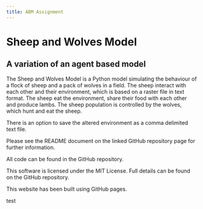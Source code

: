 ```yaml
---
title: ABM Assignment
---
```

# Sheep and Wolves Model

## A variation of an agent based model

The Sheep and Wolves Model is a Python model simulating the behaviour of a flock of sheep and a pack of wolves in a field.
The sheep interact with each other and their environment, which is based on a raster file in text format.
The sheep eat the environment, share their food with each other and produce lambs.
The sheep population is controlled by the wolves, which hunt and eat the sheep.

There is an option to save the altered environment as a comma delimited text file.

Please see the README document on the linked GitHub repository page for further information.

All code can be found in the GitHub repository. 

This software is licensed under the MIT License. Full details can be found on the GitHub repository.


This website has been built using GitHub pages.

test
